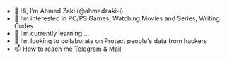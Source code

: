 - 👋 Hi, I’m Ahmed Zaki (@ahmedzaki-i)
- 👀 I’m interested in PC/PS Games, Watching Movies and Series, Writing Codes
- 🌱 I’m currently learning ...
- 💞️ I’m looking to collaborate on Protect people's data from hackers
- 📫 How to reach me [Telegram]() & [Mail](mailto:ahmedzaki_@outlook.com)



<!---
ahmedzaki-i/ahmedzaki-i is a ✨ special ✨ repository because its `README.md` (this file) appears on your GitHub profile.
You can click the Preview link to take a look at your changes.
--->
